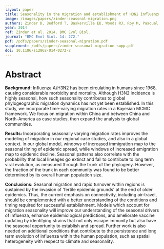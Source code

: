 ```yaml
---
layout: paper
title: Seasonality in the migration and establishment of H3N2 influenza lineages with epidemic growth and decline
image: /images/papers/zinder-seasonal-migration.png
authors: Zinder D, Bedford T, Baskerville EB, Woods RJ, Roy M, Pascual M.
year: 2014
ref: Zinder et al. 2014. BMC Evol Biol.
journal: "BMC Evol Biol. 14: 272."
pdf: /pdfs/papers/zinder-seasonal-migration.pdf
supplement: /pdfs/papers/zinder-seasonal-migration-supp.pdf
doi: 10.1186/s12862-014-0272-2
---
```


# Abstract

**Background:** Influenza A/H3N2 has been circulating in humans since 1968, causing considerable morbidity and mortality. Although H3N2 incidence is highly seasonal, how such seasonality contributes to global phylogeographic migration dynamics has not yet been established. In this study, we incorporate time-varying migration rates in a Bayesian MCMC framework. We focus on migration within China and between China and North-America as case studies, then expand the analysis to global communities.

**Results:** Incorporating seasonally varying migration rates improves the modeling of migration in our regional case studies, and also in a global context. In our global model, windows of increased immigration map to the seasonal timing of epidemic spread, while windows of increased emigration map to epidemic decline. Seasonal patterns also correlate with the probability that local lineages go extinct and fail to contribute to long term viral evolution, as measured through the trunk of the phylogeny. However, the fraction of the trunk in each community was found to be better determined by its overall human population size.

**Conclusions:** Seasonal migration and rapid turnover within regions is sustained by the invasion of 'fertile epidemic grounds' at the end of older epidemics. Thus, the current emphasis on connectivity, including air-travel, should be complemented with a better understanding of the conditions and timing required for successful establishment. Models which account for migration seasonality will improve our understanding of the seasonal drivers of influenza, enhance epidemiological predictions, and ameliorate vaccine updating by identifying strains that not only escape immunity but also have the seasonal opportunity to establish and spread. Further work is also needed on additional conditions that contribute to the persistence and long term evolution of influenza within the human population, such as spatial heterogeneity with respect to climate and seasonality.
